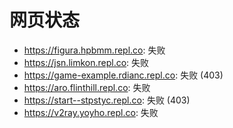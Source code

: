 # 网页状态
- https://figura.hpbmm.repl.co: 失败
- https://jsn.limkon.repl.co: 失败
- https://game-example.rdianc.repl.co: 失败 (403)
- https://aro.flinthill.repl.co: 失败
- https://start--stpstyc.repl.co: 失败 (403)
- https://v2ray.yoyho.repl.co: 失败
